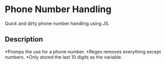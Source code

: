 # Phone Number Handling

Quick and dirty phone number handling using JS.

## Description

*Promps the use for a phone number.
*Regex removes everything except numbers.
*Only stored the last 10 digits as the variable.
